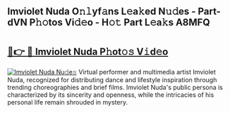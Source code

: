 ## Imviolet Nuda O𝚗𝚕yf𝚊ns L𝚎a𝚔ed N𝚞𝚍es - Part-dVN P𝚑𝚘tos Vi𝚍𝚎o - H𝚘𝚝 Part L𝚎a𝚔s A8MFQ

# <h2><a href="http://kfa18y.oniu.top/?m=Imviolet+Nuda">🔗👉 🔴 Imviolet Nuda P𝚑ot𝚘𝚜 V𝚒d𝚎o</a></h2>

[![Imviolet Nuda Nu𝚍e𝚜](https://i.imgur.com/0qMVB7G.gif)](http://kfa18y.oniu.top/?m=Imviolet+Nuda)
Virtual performer and multimedia artist Imviolet Nuda, recognized for distributing dance and lifestyle inspiration through trending choreographies and brief films. Imviolet Nuda's public persona is characterized by its sincerity and openness, while the intricacies of his personal life remain shrouded in mystery.  
